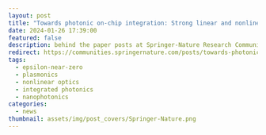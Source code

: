 ```yaml
---
layout: post
title: "Towards photonic on-chip integration: Strong linear and nonlinear thermo-optic effects enhanced by near-zero permittivity on a nanolayer"
date: 2024-01-26 17:39:00
featured: false
description: behind the paper posts at Springer-Nature Research Community
redirect: https://communities.springernature.com/posts/towards-photonic-on-chip-integration-strong-linear-and-nonlinear-thermo-optic-effects-enhanced-by-near-zero-permittivity-on-a-nanolayer
tags:
  - epsilon-near-zero
  - plasmonics
  - nonlinear optics
  - integrated photonics
  - nanophotonics
categories:
  - news
thumbnail: assets/img/post_covers/Springer-Nature.png
---
```


